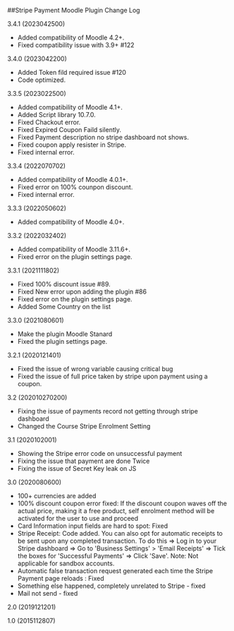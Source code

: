 ##Stripe Payment Moodle Plugin Change Log

3.4.1 (2023042500)
 * Added compatibility of Moodle 4.2+.
 * Fixed compatibility issue with 3.9+ #122


3.4.0 (2023042200)
 * Added Token fild required issue #120
 * Code optimized.

3.3.5 (2023022500)
 * Added compatibility of Moodle 4.1+.
 * Added Script library 10.7.0.
 * Fixed Chackout error.
 * Fixed Expired Coupon Faild silently.
 * Fixed Payment description no stripe dashboard not shows.
 * Fixed coupon apply resister in Stripe.
 * Fixed internal error.

3.3.4 (2022070702)
 * Added compatibility of Moodle 4.0.1+.
 * Fixed error on 100% counpon discount.
 * Fixed internal error.
 
3.3.3 (2022050602)
 * Added compatibility of Moodle 4.0+.

3.3.2 (2022032402)
 * Added compatibility of Moodle 3.11.6+.
 * Fixed error on the plugin settings page.

3.3.1 (2021111802)
 * Fixed 100% discount issue #89.
 * Fixed New error upon adding the plugin #86
 * Fixed error on the plugin settings page.
 * Added Some Country on the list
 
3.3.0 (2021080601)
 * Make the plugin Moodle Stanard
 * Fixed the plugin settings page.
 
3.2.1 (2020121401)
 * Fixed the issue of wrong variable causing critical bug
 * Fixed the issue of full price taken by stripe upon payment using a coupon.

3.2 (202010270200)
 * Fixing the issue of payments record not getting through stripe dashboard
 * Changed the Course Stripe Enrolment Setting 

3.1 (2020102001)
 * Showing the Stripe error code on unsuccessful payment
 * Fixing the issue that payment are done Twice
 * Fixing the issue of Secret Key leak on JS

3.0 (2020080600)
 * 100+ currencies are added
 * 100% discount coupon error fixed: If the discount coupon waves off the actual price, making it a free product, self enrolment method will be activated for the user to use and proceed
 * Card Information input fields are hard to spot: Fixed
 * Stripe Receipt: Code added. You can also opt for automatic receipts to be sent upon any completed transaction. To do this => Log in to your Stripe dashboard => Go to 'Business Settings' > 'Email Receipts' => Tick the boxes for 'Successful Payments' => Click 'Save'. Note: Not applicable for sandbox accounts.
 * Automatic false transaction request generated each time the Stripe Payment page reloads : Fixed
 * Something else happened, completely unrelated to Stripe - fixed
 * Mail not send - fixed

2.0 (2019121201)

1.0 (2015112807)
